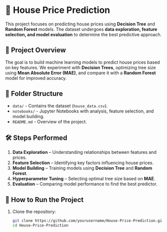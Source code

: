 # 🏡 House Price Prediction  

This project focuses on predicting house prices using **Decision Tree** and **Random Forest** models. The dataset undergoes **data exploration, feature selection, and model evaluation** to determine the best predictive approach.  

## 📌 Project Overview  

The goal is to build machine learning models to predict house prices based on key features. We experiment with **Decision Trees**, optimizing tree size using **Mean Absolute Error (MAE)**, and compare it with a **Random Forest** model for improved accuracy.  

## 📂 Folder Structure  

- `data/` - Contains the dataset (`house_data.csv`).  
- `notebooks/` - Jupyter Notebooks with analysis, feature selection, and model building.  
- `README.md` - Overview of the project.  

## 🛠 Steps Performed  

1. **Data Exploration** – Understanding relationships between features and prices.  
2. **Feature Selection** – Identifying key factors influencing house prices.  
3. **Model Building** – Training models using **Decision Tree** and **Random Forest**.  
4. **Hyperparameter Tuning** – Selecting optimal tree size based on **MAE**.  
5. **Evaluation** – Comparing model performance to find the best predictor.  

## 🚀 How to Run the Project  

1. Clone the repository:  
   ```bash
   git clone https://github.com/yourusername/House-Price-Prediction.git
   cd House-Price-Prediction
